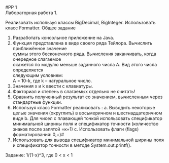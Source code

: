 #PP 1  
Лабораторная работа 1.

Реализовать используя классы BigDecimal, BigInteger.
Использовать класс Formatter.
Общее задание
1. Разработать консольное приложение на Java.  
2. Функция представлена в виде своего ряда Тейлора. Вычислить приближённое значение  
суммы этого бесконечного ряда. Вычисления заканчивать, когда очередное слагаемое  
окажется по модулю меньше заданного числа A. Вид этого числа определяется  
следующим условием:  
A = 10-k, где k – натуральное число.  
3. Значения x и k ввести с клавиатуры.
4. Факториал и степень в слагаемых отдельно не считать!
5. Сравнить полученный результат со значением, вычисленным через стандартные функции.
6. Используя класс Formatter реализовать :
a. Выводить некоторые целые значения (округлить) в восьмеричном и шестнадцатеричном
виде
b. Для чисел с плавающей точкой использовать спецификатор минимальной ширины поля и
спецификатор точности (количество знаков после запятой =к+1)
c. Использовать флаги (flags) форматирования: 0,+)#
7. Использовать для вывода спецификатор минимальной ширины поля и спецификатор точности в
методе System.out.printf().

Задание:
1/(1-x)^3, где 0 < x < 1
